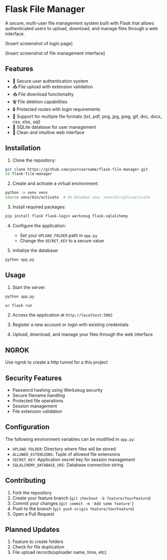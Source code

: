 # Flask File Manager

A secure, multi-user file management system built with Flask that allows authenticated users to upload, download, and manage files through a web interface.

[Insert screenshot of login page]

[Insert screenshot of file management interface]

## Features

- 🔐 Secure user authentication system
- 📤 File upload with extension validation
- 📥 File download functionality
- 🗑️ File deletion capabilities
- 🔒 Protected routes with login requirements
- 📁 Support for multiple file formats (txt, pdf, png, jpg, jpeg, gif, doc, docx, csv, xlsx, sql)
- 💾 SQLite database for user management
- 🎨 Clean and intuitive web interface

## Installation

1. Clone the repository:

```bash
git clone https://github.com/yourusername/flask-file-manager.git
cd flask-file-manager
```

2. Create and activate a virtual environment:

```bash
python -m venv venv
source venv/bin/activate  # On Windows use: venv\Scripts\activate
```

3. Install required packages:

```bash
pip install flask flask-login werkzeug flask-sqlalchemy
```

4. Configure the application:
   - Set your `UPLOAD_FOLDER` path in `app.py`
   - Change the `SECRET_KEY` to a secure value

5. Initialize the database:

```bash
python app.py
```

## Usage

1. Start the server:

```bash
python app.py

or flask run
```

2. Access the application at `http://localhost:5002`

3. Register a new account or login with existing credentials

4. Upload, download, and manage your files through the web interface

## NGROK

Use ngrok to create a http tunnel for a this project

## Security Features

- Password hashing using Werkzeug security
- Secure filename handling
- Protected file operations
- Session management
- File extension validation

## Configuration

The following environment variables can be modified in `app.py`:

- `UPLOAD_FOLDER`: Directory where files will be stored
- `ALLOWED_EXTENSIONS`: Tuple of allowed file extensions
- `SECRET_KEY`: Application secret key for session management
- `SQLALCHEMY_DATABASE_URI`: Database connection string

## Contributing

1. Fork the repository
2. Create your feature branch (`git checkout -b feature/YourFeature`)
3. Commit your changes (`git commit -m 'Add some feature'`)
4. Push to the branch (`git push origin feature/YourFeature`)
5. Open a Pull Request

## Planned Updates

1. Feature to create folders
2. Check for file duplication
3. File upload records(uploader name, time, etc)
